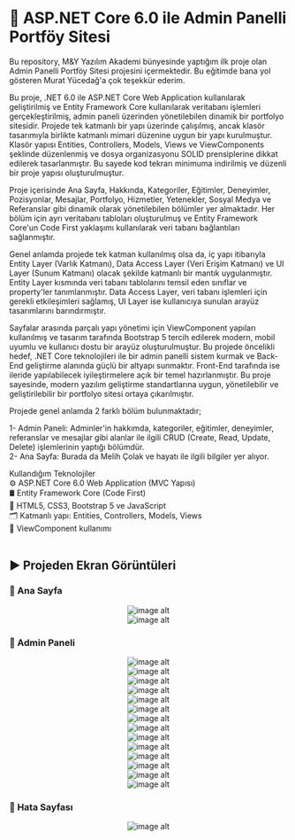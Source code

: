 # 🚀 ASP.NET Core 6.0 ile Admin Panelli Portföy Sitesi
Bu repository, M&Y Yazılım Akademi bünyesinde yaptığım ilk proje olan Admin Panelli Portföy Sitesi projesini içermektedir. Bu eğitimde bana yol gösteren Murat Yücedağ'a çok teşekkür ederim.

Bu proje, .NET 6.0 ile ASP.NET Core Web Application kullanılarak geliştirilmiş ve Entity Framework Core kullanılarak veritabanı işlemleri gerçekleştirilmiş, admin paneli üzerinden yönetilebilen dinamik bir portfolyo sitesidir. Projede tek katmanlı bir yapı üzerinde çalışılmış, ancak klasör tasarımıyla birlikte katmanlı mimari düzenine uygun bir yapı kurulmuştur. Klasör yapısı Entities, Controllers, Models, Views ve ViewComponents şeklinde düzenlenmiş ve dosya organizasyonu SOLID prensiplerine dikkat edilerek tasarlanmıştır. Bu sayede kod tekrarı minimuma indirilmiş ve düzenli bir proje yapısı oluşturulmuştur.

Proje içerisinde Ana Sayfa, Hakkında, Kategoriler, Eğitimler, Deneyimler, Pozisyonlar, Mesajlar, Portfolyo, Hizmetler, Yetenekler, Sosyal Medya ve Referanslar gibi dinamik olarak yönetilebilen bölümler yer almaktadır. Her bölüm için ayrı veritabanı tabloları oluşturulmuş ve Entity Framework Core'un Code First yaklaşımı kullanılarak veri tabanı bağlantıları sağlanmıştır.

Genel anlamda projede tek katman kullanılmış olsa da, iç yapı itibarıyla Entity Layer (Varlık Katmanı), Data Access Layer (Veri Erişim Katmanı) ve UI Layer (Sunum Katmanı) olacak şekilde katmanlı bir mantık uygulanmıştır. Entity Layer kısmında veri tabanı tablolarını temsil eden sınıflar ve property'ler tanımlanmıştır. Data Access Layer, veri tabanı işlemleri için gerekli etkileşimleri sağlamış, UI Layer ise kullanıcıya sunulan arayüz tasarımlarını barındırmıştır.

Sayfalar arasında parçalı yapı yönetimi için ViewComponent yapıları kullanılmış ve tasarım tarafında Bootstrap 5 tercih edilerek modern, mobil uyumlu ve kullanıcı dostu bir arayüz oluşturulmuştur. Bu projede öncelikli hedef, .NET Core teknolojileri ile bir admin panelli sistem kurmak ve Back-End geliştirme alanında güçlü bir altyapı sunmaktır. Front-End tarafında ise ileride yapılabilecek iyileştirmelere açık bir temel hazırlanmıştır. Bu proje sayesinde, modern yazılım geliştirme standartlarına uygun, yönetilebilir ve geliştirilebilir bir portfolyo sitesi ortaya çıkarılmıştır.

Projede genel anlamda 2 farklı bölüm bulunmaktadır;

1- Admin Paneli: Adminler'in hakkımda, kategoriler, eğitimler, deneyimler, referanslar ve mesajlar gibi alanlar ile ilgili CRUD (Create, Read, Update, Delete) işlemlerinin yaptığı bölümdür.  
2- Ana Sayfa: Burada da Melih Çolak ve hayatı ile ilgili bilgiler yer alıyor.

Kullandığım Teknolojiler <br>
⚙️ ASP.NET Core 6.0 Web Application (MVC Yapısı) <br>
🛢️ Entity Framework Core (Code First) <br>
🎨 HTML5, CSS3, Bootstrap 5 ve JavaScript <br>
🗂️ Katmanlı yapı: Entities, Controllers, Models, Views <br>
🧩 ViewComponent kullanımı <br><br>

## :arrow_forward: Projeden Ekran Görüntüleri

### :triangular_flag_on_post: Ana Sayfa
<div align="center">
  <img src="https://github.com/melihcolak0/My_Portfolio/blob/0c67d8a188bdd88b167afe8646fee30c5f4d09a1/default.png" alt="image alt">
</div>
<div align="center">
  <img src="https://github.com/melihcolak0/My_Portfolio/blob/c230f9573a7f8d80d41b4db93f516b2703a23894/ss2/contact2.jpg" alt="image alt">
</div>

### :triangular_flag_on_post: Admin Paneli
<div align="center">
  <img src="https://github.com/melihcolak0/My_Portfolio/blob/8ffe72118e72a838348e73590a77b33e9714aaac/ss/about.jpg" alt="image alt">
</div>
<div align="center">
  <img src="https://github.com/melihcolak0/My_Portfolio/blob/8ffe72118e72a838348e73590a77b33e9714aaac/ss/category.jpg" alt="image alt">
</div>
<div align="center">
  <img src="https://github.com/melihcolak0/My_Portfolio/blob/8ffe72118e72a838348e73590a77b33e9714aaac/ss/contact.jpg" alt="image alt">
</div>
<div align="center">
  <img src="https://github.com/melihcolak0/My_Portfolio/blob/8ffe72118e72a838348e73590a77b33e9714aaac/ss/education.jpg" alt="image alt">
</div>
<div align="center">
  <img src="https://github.com/melihcolak0/My_Portfolio/blob/8ffe72118e72a838348e73590a77b33e9714aaac/ss/experience.jpg" alt="image alt">
</div>
<div align="center">
  <img src="https://github.com/melihcolak0/My_Portfolio/blob/8ffe72118e72a838348e73590a77b33e9714aaac/ss/jobtitle.jpg" alt="image alt">
</div>
<div align="center">
  <img src="https://github.com/melihcolak0/My_Portfolio/blob/8ffe72118e72a838348e73590a77b33e9714aaac/ss/message.jpg" alt="image alt">
</div>
<div align="center">
  <img src="https://github.com/melihcolak0/My_Portfolio/blob/8ffe72118e72a838348e73590a77b33e9714aaac/ss/portfolio.jpg" alt="image alt">
</div>
<div align="center">
  <img src="https://github.com/melihcolak0/My_Portfolio/blob/c230f9573a7f8d80d41b4db93f516b2703a23894/ss2/portfolio2.jpg" alt="image alt">
</div>
<div align="center">
  <img src="https://github.com/melihcolak0/My_Portfolio/blob/8ffe72118e72a838348e73590a77b33e9714aaac/ss/services.jpg" alt="image alt">
</div>
<div align="center">
  <img src="https://github.com/melihcolak0/My_Portfolio/blob/8ffe72118e72a838348e73590a77b33e9714aaac/ss/skill.jpg" alt="image alt">
</div>
<div align="center">
  <img src="https://github.com/melihcolak0/My_Portfolio/blob/8ffe72118e72a838348e73590a77b33e9714aaac/ss/socialmedia.jpg" alt="image alt">
</div>
<div align="center">
  <img src="https://github.com/melihcolak0/My_Portfolio/blob/8ffe72118e72a838348e73590a77b33e9714aaac/ss/statistics.jpg" alt="image alt">
</div>
<div align="center">
  <img src="https://github.com/melihcolak0/My_Portfolio/blob/8ffe72118e72a838348e73590a77b33e9714aaac/ss/testimonial.jpg" alt="image alt">
</div>

### :triangular_flag_on_post: Hata Sayfası
<div align="center">
  <img src="https://github.com/melihcolak0/My_Portfolio/blob/8ffe72118e72a838348e73590a77b33e9714aaac/ss/404.jpg" alt="image alt">
</div>
